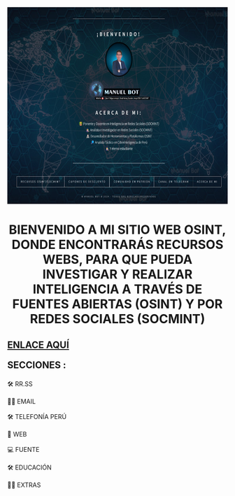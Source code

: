 
<div id="header" align="center">
  
  <img src="/images/capturawebsitepersonal.jpg" width="630" height="450"/>
</div>
<div align="center">
<h1>
  BIENVENIDO A MI SITIO WEB OSINT, DONDE ENCONTRARÁS RECURSOS WEBS, PARA QUE PUEDA INVESTIGAR Y REALIZAR INTELIGENCIA A TRAVÉS DE FUENTES ABIERTAS (OSINT) Y POR REDES SOCIALES (SOCMINT)
 </h1>
 </div>
 <h2>

[ENLACE AQUÍ](https://manuelbot59.github.io/)


SECCIONES :
 </h2>
 
 :hammer_and_wrench: RR.SS </br></br>
 :man_technologist: EMAIL </br></br>
 :hammer_and_wrench: TELEFONÍA PERÚ</br></br>
 :blue_book: WEB </br></br>
 :computer: FUENTE </br></br>
 :hammer_and_wrench: EDUCACIÓN</br></br>
 :man_technologist: EXTRAS </br>
